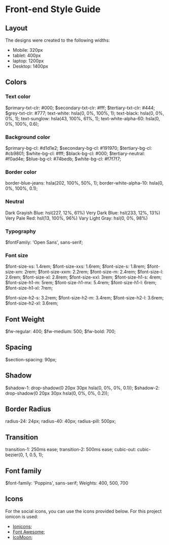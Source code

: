 # Front-end Style Guide

## Layout

The designs were created to the following widths:

- Mobile: 320px
- tablet: 400px
- laptop: 1200px
- Desktop: 1400px

## Colors

### Text color

$primary-txt-clr: #000;
$secondary-txt-clr: #fff;
$tertiary-txt-clr: #444;
$grey-txt-clr: #777;
text-white: hsla(0, 0%, 100%, 1);
text-black: hsla(0, 0%, 0%, 1);
text-sunglow: hsla(43, 100%, 61%, 1);
text-white-alpha-60: hsla(0, 0%, 100%, 0.6);

### Background color

$primary-bg-cl: #d1d1e2;
$secondary-bg-cl: #191970;
$tertiary-bg-cl: #cb9801;
$white-bg-cl: #fff;
$black-bg-cl: #000;
$tertiary-neutral: #f0ad4e;
$blue-bg-cl: #74bedb;
$white-bg-cl: #f7f7f7;

### Border color

border-blue-jeans: hsla(202, 100%, 50%, 1);
border-white-alpha-10: hsla(0, 0%, 100%, 0.1);

### Neutral

Dark Grayish Blue: hsl(227, 12%, 61%)
Very Dark Blue: hsl(233, 12%, 13%)
Very Pale Red: hsl(13, 100%, 96%)
Vary Light Gray: hsl(0, 0%, 98%)

### Typography

$fontFamily: 'Open Sans', sans-serif;

### Font size

$font-size-xs: 1.4rem;
$font-size-xxs: 1.6rem;
$font-size-s: 1.8rem;
$font-size-xm: 2rem;
$font-size-xxm: 2.2rem;
$font-size-m: 2.4rem;
$font-size-l: 2.6rem;
$font-size-xl: 2.8rem;
$font-size-xxl: 3rem;
$font-size-h1-s: 4rem;
$font-size-h1-m: 5rem;
$font-size-h1-mx: 5.4rem;
$font-size-h1-l: 6rem;
$font-size-h1-xl: 7rem;

$font-size-h2-s: 3.2rem;
$font-size-h2-m: 3.4rem;
$font-size-h2-l: 3.6rem;
$font-size-h2-xl: 3.6rem;

## Font Weight

$fw-regular: 400;
$fw-medium: 500;
$fw-bold: 700;

## Spacing

$section-spacing: 90px;

## Shadow

$shadow-1: drop-shadow(0 20px 30px hsla(0, 0%, 0%, 0.1));
$shadow-2: drop-shadow(0 20px 30px hsla(0, 0%, 0%, 0.2));

## Border Radius

radius-24: 24px;
radius-40: 40px;
radius-pill: 500px;

## Transition

transition-1: 250ms ease;
transition-2: 500ms ease;
cubic-out: cubic-bezier(0, 1, 0.5, 1);

## Font family

$font-family: 'Poppins', sans-serif;
Weights: 400, 500, 700

## Icons

For the social icons, you can use the icons provided below. For this project ionicon is used:

- [Ionicons](https://ionicons.com);
- [Font Awesome](https://fontawesome.com);
- [IcoMoon](https://icomoon.io);
